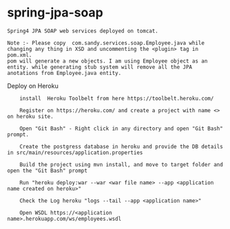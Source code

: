 # spring-jpa-soap
    Spring4 JPA SOAP web services deployed on tomcat.

    Note :- Please copy  com.sandy.services.soap.Employee.java while changing any thing in XSD and uncommenting the <plugin> tag in pom.xml.
    pom will generate a new objects. I am using Employee object as an entity. while generating stub system will remove all the JPA anotations from Employee.java entity.
    
Deploy on Heroku
    
        install  Heroku Toolbelt from here https://toolbelt.heroku.com/
    
        Register on https://heroku.com/ and create a project with name <> on heroku site.
    
        Open "Git Bash" - Right click in any directory and open "Git Bash" prompt.
    
        Create the postgress database in heroku and provide the DB details in src/main/resources/application.properties
    
        Build the project using mvn install, and move to target folder and open the "Git Bash" prompt 
    
        Run "heroku deploy:war --war <war file name> --app <application name created on heroku>"
    
        Check the Log heroku "logs --tail --app <application name>"
    
        Open WSDL https://<application name>.herokuapp.com/ws/employees.wsdl
